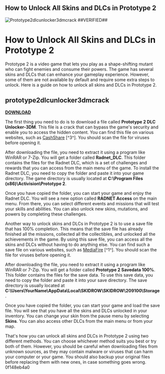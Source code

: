 ## How to Unlock All Skins and DLCs in Prototype 2

 
![Prototype2dlcunlocker3dmcrack ##VERIFIED##](https://encrypted-tbn2.gstatic.com/images?q=tbn:ANd9GcS5JRHoc5pOrQvhN1UwdwvvKd_uR0WvqDy4arGH-wcv4_1_obz01hXngtDk)

 
# How to Unlock All Skins and DLCs in Prototype 2
 
Prototype 2 is a video game that lets you play as a shape-shifting mutant who can fight enemies and consume their powers. The game has several skins and DLCs that can enhance your gameplay experience. However, some of them are not available by default and require some extra steps to unlock. Here is a guide on how to unlock all skins and DLCs in Prototype 2.
 
## prototype2dlcunlocker3dmcrack


[**DOWNLOAD**](https://www.google.com/url?q=https%3A%2F%2Furlgoal.com%2F2tKiNA&sa=D&sntz=1&usg=AOvVaw3achua7wlq7iototTFfhVi)

 
The first thing you need to do is to download a file called **Prototype 2 DLC Unlocker-3DM**. This file is a crack that can bypass the game's security and enable you to access the hidden content. You can find this file on various websites, such as [CashShare](http://www.cashshare.org/download/2487/-Prototype.2.DLC.Unlocker-3DM.rar) [^3^]. You should scan the file for viruses before opening it.
 
After downloading the file, you need to extract it using a program like WinRAR or 7-Zip. You will get a folder called **Radnet\_DLC**. This folder contains the files for the Radnet DLC, which is a set of challenges and rewards that you can access from the main menu of the game. To install the Radnet DLC, you need to copy the folder and paste it into your game directory. The game directory is usually located at **C:\Program Files (x86)\Activision\Prototype 2**.
 
Once you have copied the folder, you can start your game and enjoy the Radnet DLC. You will see a new option called **RADNET Access** on the main menu. From there, you can select different events and missions that will test your skills and abilities. You can also unlock new skins, mutations, and powers by completing these challenges.
 
Another way to unlock skins and DLCs in Prototype 2 is to use a save file that has 100% completion. This means that the save file has already finished all the missions, collected all the collectibles, and unlocked all the achievements in the game. By using this save file, you can access all the skins and DLCs without having to do anything else. You can find such a save file on various websites, such as [MediaFire](http://www.mediafire.com/file/540h2a4w0j0w0w5/Prototype_2_Savedata_100%25.rar/file) [^1^]. You should scan the file for viruses before opening it.
 
After downloading the file, you need to extract it using a program like WinRAR or 7-Zip. You will get a folder called **Prototype 2 Savedata 100%**. This folder contains the files for the save data. To use this save data, you need to copy the folder and paste it into your save directory. The save directory is usually located at **C:\Users\YourName\AppData\Local\SKIDROW\SKIDROW\209100\Storage**.
 
Once you have copied the folder, you can start your game and load the save file. You will see that you have all the skins and DLCs unlocked in your inventory. You can change your skin from the pause menu by selecting **Skins**. You can also access other DLCs from the main menu or from your map.
 
That's how you can unlock all skins and DLCs in Prototype 2 using two different methods. You can choose whichever method suits you best or try both of them. However, you should be careful when downloading files from unknown sources, as they may contain malware or viruses that can harm your computer or your game. You should also backup your original files before replacing them with new ones, in case something goes wrong.
 0f148eb4a0
